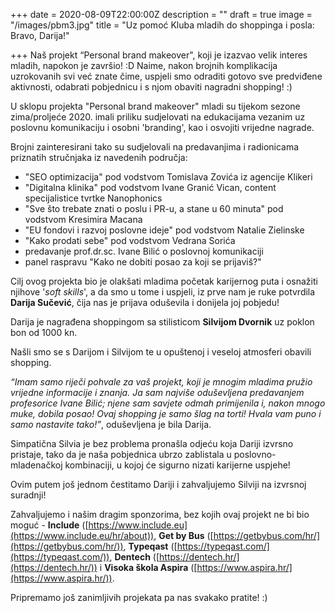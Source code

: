 +++
date = 2020-08-09T22:00:00Z
description = ""
draft = true
image = "/images/pbm3.jpg"
title = "Uz pomoć Kluba mladih do shoppinga i posla: Bravo, Darija!"

+++
Naš projekt “Personal brand makeover", koji je izazvao velik interes mladih, napokon je završio! :D Naime, nakon brojnih komplikacija uzrokovanih svi već znate čime, uspjeli smo odraditi gotovo sve predviđene aktivnosti, odabrati pobjednicu i s njom obaviti nagradni shopping! :)

U sklopu projekta "Personal brand makeover" mladi su tijekom sezone zima/proljeće 2020. imali priliku sudjelovati na edukacijama vezanim uz poslovnu komunikaciju i osobni 'branding', kao i osvojiti vrijedne nagrade.

Brojni zainteresirani tako su sudjelovali na predavanjima i radionicama priznatih stručnjaka iz navedenih područja:

* "SEO optimizacija" pod vodstvom Tomislava Zovića iz agencije Klikeri
* "Digitalna klinika" pod vodstvom Ivane Granić Vican, content specijalistice tvrtke Nanophonics
* "Sve što trebate znati o poslu i PR-u, a stane u 60 minuta" pod vodstvom Kresimira Macana
* "EU fondovi i razvoj poslovne ideje" pod vodstvom Natalie Zielinske
* "Kako prodati sebe" pod vodstvom Vedrana Sorića
* predavanje prof.dr.sc. Ivane Bilić o poslovnoj komunikaciji
* panel raspravu "Kako ne dobiti posao za koji se prijaviš?"

Cilj ovog projekta bio je olakšati mladima početak karijernog puta i osnažiti njihove '_soft skills_', a da smo u tome i uspjeli, iz prve nam je ruke potvrdila **Darija Sučević**, čija nas je prijava oduševila i donijela joj pobjedu!

Darija je nagrađena shoppingom sa stilisticom **Silvijom Dvornik** uz poklon bon od 1000 kn.

Našli smo se s Darijom i Silvijom te u opuštenoj i veseloj atmosferi obavili shopping.

_“Imam samo riječi pohvale za vaš projekt, koji je mnogim mladima pružio vrijedne informacije i znanja. Ja sam najviše oduševljena predavanjem profesorice Ivane Bilić; njene sam savjete odmah primijenila i, nakon mnogo muke, dobila posao! Ovaj shopping je samo šlag na torti! Hvala vam puno i samo nastavite tako!”_, oduševljena je bila Darija.

Simpatična Silvia je bez problema pronašla odjeću koja Dariji izvrsno pristaje, tako da je naša pobjednica ubrzo zablistala u poslovno-mladenačkoj kombinaciji, u kojoj će sigurno nizati karijerne uspjehe!

Ovim putem još jednom čestitamo Dariji i zahvaljujemo Silviji na izvrsnoj suradnji!

Zahvaljujemo i našim dragim sponzorima, bez kojih ovaj projekt ne bi bio moguć - **Include** ([https://www.include.eu](https://www.include.eu/hr/about)), **Get by Bus** ([https://getbybus.com/hr/](https://getbybus.com/hr/)), **Typeqast** ([https://typeqast.com/](https://typeqast.com/)), **Dentech** ([https://dentech.hr/](https://dentech.hr/)) i **Visoka škola Aspira** ([https://www.aspira.hr/](https://www.aspira.hr/)).

Pripremamo još zanimljivih projekata pa nas svakako pratite! :)